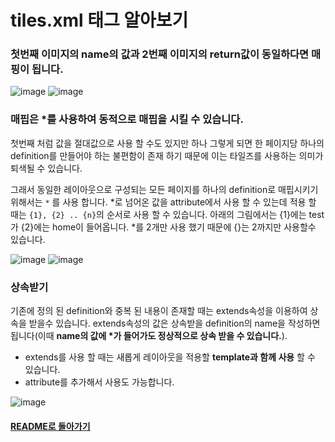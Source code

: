 # tiles.xml 태그 알아보기
### 첫번째 이미지의 name의 값과 2번째 이미지의 return값이 동일하다면 매핑이 됩니다.

![image](https://user-images.githubusercontent.com/42727909/49492322-250c9100-f89b-11e8-85e6-0b1d0b3bcb91.png)
![image](https://user-images.githubusercontent.com/42727909/49492395-6a30c300-f89b-11e8-8e59-1f9bf36b676f.png)

### 매핍은 *를 사용하여 동적으로 매핍을 시킬 수 있습니다.
첫번째 처럼 값을 절대값으로 사용 할 수도 있지만 하나 그렇게 되면 한 페이지당 하나의 definition를 만들어야 하는 불편함이 존재 하기 때문에 이는 타일즈를 사용하는 의미가 퇴색될 수 있습니다. 

그래서 동일한 레이아웃으로 구성되는 모든 페이지를 하나의 definition로 매핍시키기 위해서는 ` * ` 를 사용 합니다. *로 넘어온 값을 attribute에서 사용 할 수 있는데 적용 할 때는 ` {1}, {2} .. {n} `의 순서로 사용 할 수 있습니다.
아래의 그림에서는 {1}에는 test가 {2}에는 home이 들어옵니다. *를 2개만 사용 했기 때문에 {}는 2까지만 사용할수 있습니다.

![image](https://user-images.githubusercontent.com/42727909/49492547-0c50ab00-f89c-11e8-8476-5107604b054d.png)
![image](https://user-images.githubusercontent.com/42727909/49492570-29857980-f89c-11e8-9d08-fdb355db5542.png)

### 상속받기
기존에 정의 된 definition와 중복 된 내용이 존재할 때는 extends속성을 이용하여 상속을 받을수 있습니다. extends속성의 값은 상속받을 definition의 name을 작성하면 됩니다(이때 **name의 값에 *가 들어가도 정상적으로 상속 받을 수 있습니다.**).

- extends를 사용 할 때는 새롭게 레이아웃을 적용할 **template과 함께 사용** 할 수 있습니다.
- attribute를 추가해서 사용도 가능합니다.

![image](https://user-images.githubusercontent.com/42727909/49492994-bbda4d00-f89d-11e8-9991-e19e8cdbd330.png)

#### [README로 돌아가기](../README.md)
